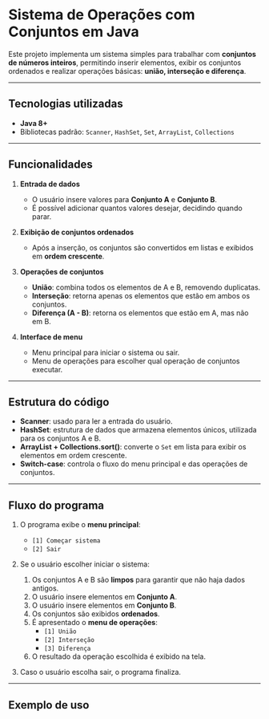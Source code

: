 # Sistema de Operações com Conjuntos em Java

Este projeto implementa um sistema simples para trabalhar com **conjuntos de números inteiros**, permitindo inserir elementos, exibir os conjuntos ordenados e realizar operações básicas: **união, interseção e diferença**.

---

## Tecnologias utilizadas

- **Java 8+**
- Bibliotecas padrão: `Scanner`, `HashSet`, `Set`, `ArrayList`, `Collections`

---

## Funcionalidades

1. **Entrada de dados**  
   - O usuário insere valores para **Conjunto A** e **Conjunto B**.  
   - É possível adicionar quantos valores desejar, decidindo quando parar.

2. **Exibição de conjuntos ordenados**  
   - Após a inserção, os conjuntos são convertidos em listas e exibidos em **ordem crescente**.

3. **Operações de conjuntos**  
   - **União**: combina todos os elementos de A e B, removendo duplicatas.  
   - **Interseção**: retorna apenas os elementos que estão em ambos os conjuntos.  
   - **Diferença (A - B)**: retorna os elementos que estão em A, mas não em B.

4. **Interface de menu**  
   - Menu principal para iniciar o sistema ou sair.  
   - Menu de operações para escolher qual operação de conjuntos executar.

---

## Estrutura do código

- **Scanner**: usado para ler a entrada do usuário.
- **HashSet**: estrutura de dados que armazena elementos únicos, utilizada para os conjuntos A e B.
- **ArrayList + Collections.sort()**: converte o `Set` em lista para exibir os elementos em ordem crescente.
- **Switch-case**: controla o fluxo do menu principal e das operações de conjuntos.

---

## Fluxo do programa

1. O programa exibe o **menu principal**:
   - `[1] Começar sistema`
   - `[2] Sair`

2. Se o usuário escolher iniciar o sistema:
   1. Os conjuntos A e B são **limpos** para garantir que não haja dados antigos.
   2. O usuário insere elementos em **Conjunto A**.
   3. O usuário insere elementos em **Conjunto B**.
   4. Os conjuntos são exibidos **ordenados**.
   5. É apresentado o **menu de operações**:
      - `[1] União`
      - `[2] Interseção`
      - `[3] Diferença`
   6. O resultado da operação escolhida é exibido na tela.

3. Caso o usuário escolha sair, o programa finaliza.

---

## Exemplo de uso

